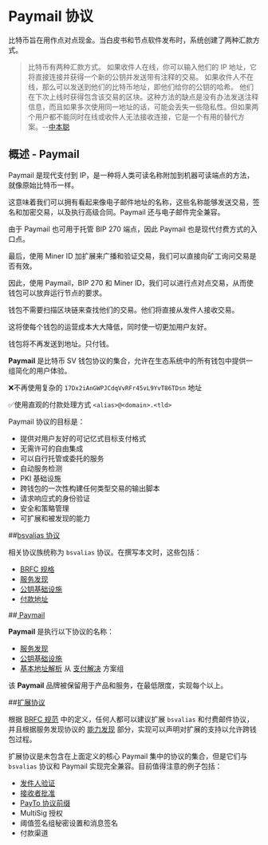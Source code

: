 # Paymail 协议

比特币旨在用作点对点现金。当白皮书和节点软件发布时，系统创建了两种汇款方式。

> 比特币有两种汇款方式。 如果收件人在线，你可以输入他们的 IP 地址，它将直接连接并获得一个新的公钥并发送带有注释的交易。 如果收件人不在线，那么可以发送到他们的比特币地址，即他们给你的公钥的哈希。 他们在下次上线时获得包含该交易的区块。这种方法的缺点是没有办法发送注释信息，而且如果多次使用同一地址的话，可能会丢失一些隐私性。但如果两个用户都不能同时在线或收件人无法接收连接，它是一个有用的替代方案。--[中本聪](https://nakamotostudies.org/emails/bitcoin-list-bitcoin-v0-1-alpha-release-notes/)

## 概述 - Paymail

Paymail 是现代支付到 IP，是一种将人类可读名称附加到机器可读端点的方法，就像原始比特币一样。

这意味着我们可以拥有看起来像电子邮件地址的名称，这些名称能够发送交易，签名和加密交易，以及执行高级合同。Paymail 还与电子邮件完全兼容。

由于 Paymail 也可用于托管 BIP 270 端点，因此 Paymail 也是现代付费方式的入口点。

最后，使用 Miner ID 加扩展来广播和验证交易，我们可以直接向矿工询问交易是否有效。

因此，使用 Paymail，BIP 270 和 Miner ID，我们可以进行点对点交易，从而使钱包可以放弃运行节点的要求。

钱包不需要扫描区块链来查找他们的交易。他们将直接从发件人接收交易。

这将使每个钱包的运营成本大大降低，同时使一切更加用户友好。

钱包将不再发送到地址。只付钱。

**Paymail** 是比特币 SV 钱包协议的集合，允许在生态系统中的所有钱包中提供一组简化的用户体验。

❌不再使用复杂的 `17Dx2iAnGWPJCdqVvRFr45vL9YvT86TDsn` 地址

✅使用直观的付款处理方式 `<alias>@<domain>.<tld>`

Paymail 协议的目标是：

* 提供对用户友好的可记忆式目标支付格式
* 无需许可的自由集成
* 可以自行托管或委托的服务
* 自动服务检测
* PKI 基础设施
* 跨钱包的一次性构建任何类型交易的输出脚本
* 请求响应式的身份验证
* 安全和策略管理
* 可扩展和被发现的能力

##[bsvalias 协议](https://bsvalias.org/index.html#bsvalias)

相关协议族统称为 `bsvalias` 协议。在撰写本文时，这些包括：

* [BRFC 规格](https://bsvalias.org/01-brfc-specifications.html)
* [服务发现](https://bsvalias.org/02-service-discovery.html)
* [公钥基础设施](https://bsvalias.org/03-public-key-infrastructure.html)
* [付款地址](https://bsvalias.org/04-payment-addressing.html)

##[ Paymail](https://bsvalias.org/index.html#Paymail)

**Paymail** 是执行以下协议的名称：

* [服务发现](https://bsvalias.org/02-service-discovery.html)
* [公钥基础设施](https://bsvalias.org/03-public-key-infrastructure.html)
* [基本地址解析](https://bsvalias.org/04-01-basic-address-resolution.html) 从 [支付解决](https://bsvalias.org/04-payment-addressing.html) 方案组

该 **Paymail** 品牌被保留用于产品和服务，在最低限度，实现每个以上。

##[扩展协议](https://bsvalias.org/index.html#extension-protocols)

根据 [BRFC 规范](https://bsvalias.org/01-brfc-specifications.html) 中的定义，任何人都可以建议扩展 `bsvalias` 和付费邮件协议，并且根据服务发现协议的 [能力发现](https://bsvalias.org/02-03-capability-discovery.html) 部分，实现可以声明对扩展的支持以允许跨钱包过程。[](https://bsvalias.org/02-service-discovery.html)

扩展协议是未包含在上面定义的核心 Paymail 集中的协议的集合，但是它们与 `bsvalias` 协议和 Paymail 实现完全兼容。目前值得注意的例子包括：

* [发件人验证](https://bsvalias.org/04-02-sender-validation.html)
* [接收者批准](https://bsvalias.org/04-03-receiver-approvals.html)
* [PayTo 协议前缀](https://bsvalias.org/04-04-payto-protocol-prefix.html)
* MultiSig 授权
* 阈值签名组秘密设置和消息签名
* 付款渠道
